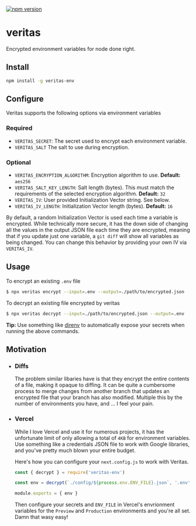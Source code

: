 [![npm version](https://badge.fury.io/js/veritas-env.svg)](https://www.npmjs.com/veritas-env)

# veritas

Encrypted environment variables for node done right.

## Install

```bash
npm install -g veritas-env
```

## Configure

Veritas supports the following options via environment variables

### Required

- `VERITAS_SECRET`: The secret used to encrypt each environment variable.
- `VERITAS_SALT` The salt to use during encryption.

### Optional

- `VERITAS_ENCRYPTION_ALGORITHM`: Encryption algorithm to use. **Default:** `aes256`
- `VERITAS_SALT_KEY_LENGTH`: Salt length (bytes). This must match the requirements of the selected encryption algorithm. **Default:** `32`
- `VERITAS_IV`: User provided Initialization Vector string. See below.
- `VERITAS_IV_LENGTH`: Initialization Vector length (bytes). **Default:** `16`

By default, a random Initialization Vector is used each time a variable is encrypted. While technically more secure, it has the down side of changing all the values in the output JSON file each time they are encrypted, meaning that if you update just one variable, a `git diff` will show all variables as being changed. You can change this behavior by providing your own IV via `VERITAS_IV`.

## Usage

To encrypt an existing `.env` file

```bash
$ npx veritas encrypt --input=.env --output=./path/to/encrypted.json
```

To decrypt an existing file encrypted by veritas

```bash
$ npx veritas decrypt --input=./path/to/encrypted.json --output=.env
```

**Tip:** Use something like [direnv](https://direnv.net) to automatically expose your secrets when running the above commands.

## Motivation

- ### Diffs

  The problem similar libaries have is that they encrypt the entire contents of a file, making it opaque to diffing. It can be quite a cumbersome process to merge changes from another branch that updates an encrypted file that your branch has also modified. Multiple this by the number of environments you have, and ... I feel your pain.

- ### Vercel

  While I love Vercel and use it for numerous projects, it has the unfortunate limit of only allowing a total of `4KB` for environment variables. Use something like a credentials JSON file to work with Google libraries, and you've pretty much blown your entire budget.

  Here's how you can configure your `next.config.js` to work with Veritas.

  ```js
  const { decrypt } = require('veritas-env')

  const env = decrypt(`./config/${process.env.ENV_FILE}.json`, '.env')

  module.exports = { env }
  ```

  Then configure your secrets and `ENV_FILE` in Vercel's envrionment variables for the `Preview` and `Production` environments and you're all set. Damn that wasy easy!
